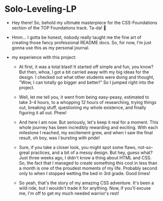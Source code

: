 # Solo-Leveling-LP
- Hey there! So, behold my ultimate masterpiece for the CSS-Foundations section of the TOP Foundations track. Ta-da! 🎉

- Hmm... I gotta be honest, nobody really taught me the fine art of creating those fancy professional README docs. So, for now, I'm just gonna use this as my personal journal.

- my experience with this project:

    - At first, it was a total blast! It started off simple and fun, you know? But then, whoa, I got a bit carried away with my big ideas for the design. I checked out what other students were doing and thought, "Wow, I can totally go bigger and better!" So I jumped right into the project.

    - Well, let me tell you, it went from being easy-peasy, estimated to take 3-4 hours, to a whopping 12 hours of researching, trying things out, breaking stuff, questioning my whole existence, and finally figuring it all out. Phew!

    - And here I am now. But seriously, let's keep it real for a moment. This whole journey has been incredibly rewarding and exciting. With each milestone I reached, my excitement grew, and when I saw the final result, oh boy, was I bursting with pride!

    - Sure, if you take a closer look, you might spot some flaws, not-so-great practices, and a bit of a messy design. But hey, guess what? Just three weeks ago, I didn't know a thing about HTML and CSS. So, the fact that I managed to create something this cool in less than a month is one of the proudest moments of my life. Probably second only to when I stopped wetting the bed in 3rd grade. Good times!

    - So yeah, that's the story of my amazing CSS adventure. It's been a wild ride, but I wouldn't trade it for anything. Now, if you'll excuse me, I'm off to get my much needed warrior's rest!